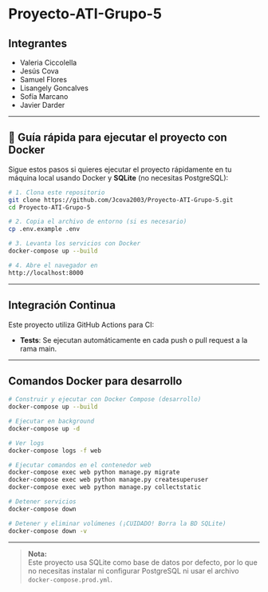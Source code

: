 # Proyecto-ATI-Grupo-5
## Integrantes
* Valeria Ciccolella
* Jesús Cova
* Samuel Flores
* Lisangely Goncalves
* Sofía Marcano
* Javier Darder

---

## 🚀 Guía rápida para ejecutar el proyecto con Docker

Sigue estos pasos si quieres ejecutar el proyecto rápidamente en tu máquina local usando Docker y **SQLite** (no necesitas PostgreSQL):

```bash
# 1. Clona este repositorio
git clone https://github.com/Jcova2003/Proyecto-ATI-Grupo-5.git
cd Proyecto-ATI-Grupo-5

# 2. Copia el archivo de entorno (si es necesario)
cp .env.example .env

# 3. Levanta los servicios con Docker
docker-compose up --build

# 4. Abre el navegador en
http://localhost:8000
```

---

## Integración Continua

Este proyecto utiliza GitHub Actions para CI:

- **Tests**: Se ejecutan automáticamente en cada push o pull request a la rama main.

---

## Comandos Docker para desarrollo

```bash
# Construir y ejecutar con Docker Compose (desarrollo)
docker-compose up --build

# Ejecutar en background
docker-compose up -d

# Ver logs
docker-compose logs -f web

# Ejecutar comandos en el contenedor web
docker-compose exec web python manage.py migrate
docker-compose exec web python manage.py createsuperuser
docker-compose exec web python manage.py collectstatic

# Detener servicios
docker-compose down

# Detener y eliminar volúmenes (¡CUIDADO! Borra la BD SQLite)
docker-compose down -v
```

---

> **Nota:**  
> Este proyecto usa SQLite como base de datos por defecto, por lo que no necesitas instalar ni configurar PostgreSQL ni usar el archivo `docker-compose.prod.yml`.